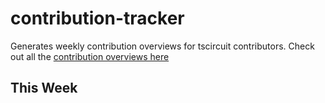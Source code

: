 # contribution-tracker

Generates weekly contribution overviews for tscircuit contributors. Check out all
the [contribution overviews here](./contribution-overviews/)

## This Week

<!-- START_CURRENT_WEEK -->

<!-- END_CURRENT_WEEK -->
